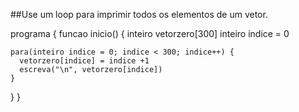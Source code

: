 ##Use um loop para imprimir todos os elementos de um vetor.


programa {
  funcao inicio() {
    inteiro vetorzero[300]
    inteiro indice = 0
    
    para(inteiro indice = 0; indice < 300; indice++) {
      vetorzero[indice] = indice +1
      escreva("\n", vetorzero[indice])
    }
  }
}
